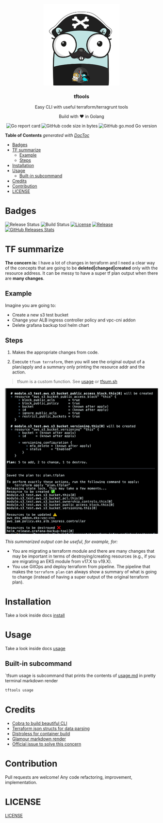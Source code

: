<p align="center" >
    <img src="assets/logo.png" alt="logo" width="250"/>
<h3 align="center">tftools</h3>
<p align="center">Easy CLI with useful terraform/terragrunt tools</p>
<p align="center">Build with ❤ in Golang</p>
</p>

<p align="center" >
    <img alt="Go report card" src="https://goreportcard.com/badge/github.com/containerscrew/tftools">
    <img alt="GitHub code size in bytes" src="https://img.shields.io/github/languages/code-size/containerscrew/tftools">
    <img alt="GitHub go.mod Go version" src="https://img.shields.io/github/go-mod/go-version/containerscrew/tftools">
</p>

<!-- START doctoc generated TOC please keep comment here to allow auto update -->
<!-- DON'T EDIT THIS SECTION, INSTEAD RE-RUN doctoc TO UPDATE -->
**Table of Contents**  *generated with [DocToc](https://github.com/thlorenz/doctoc)*

- [Badges](#badges)
- [TF summarize](#tf-summarize)
  - [Example](#example)
  - [Steps](#steps)
- [Installation](#installation)
- [Usage](#usage)
  - [Built-in subcommand](#built-in-subcommand)
- [Credits](#credits)
- [Contribution](#contribution)
- [LICENSE](#license)

<!-- END doctoc generated TOC please keep comment here to allow auto update -->

# Badges

![Release Status](https://github.com/containerscrew/tftools/actions/workflows/release.yml/badge.svg)
![Build Status](https://github.com/containerscrew/tftools/actions/workflows/build.yml/badge.svg)
[![License](https://img.shields.io/github/license/containerscrew/tftools)](/LICENSE)
[![Release](https://img.shields.io/github/release/containerscrew/tftools)](https://github.com/containerscrew/tftools/releases/latest)
[![GitHub Releases Stats](https://img.shields.io/github/downloads/containerscrew/tftools/total.svg?logo=github)](https://somsubhra.github.io/github-release-stats/?username=containerscrew&repository=tftools)

# TF summarize

**The concern is:** I have a lot of changes in terraform and I need a clear way of the concepts that are going to be **deleted|changed|created** only with the resource address. It can be messy to have a super tf plan output when there are **many changes**.


## Example

Imagine you are going to:

- Create a new s3 test bucket
- Change your ALB ingress controller policy and vpc-cni addon
- Delete grafana backup tool helm chart

## Steps

1. Makes the appropriate changes from code.

2. Execute `tfsum terraform`, then you will see the original output of a plan/apply and a summary only printing the resource addr and the action.

> tfsum is a custom function. See [usage](#usage) or [tfsum.sh](scripts/tfsum.sh)

![tfsum](assets/example.png)

*This summarized output can be useful, for example, for:*

* You are migrating a terraform module and there are many changes that may be important in terms of destroying/creating resources (e.g., if you are migrating an EKS module from v17.X to v19.X).
* You use GitOps and deploy terraform from pipeline. The pipeline that makes the `terraform plan` can always show a summary of what is going to change (instead of having a super output of the original terraform plan).

# Installation

Take a look inside docs [install](./docs/install.md)

# Usage

Take a look inside docs [usage](./docs/usage.md)

## Built-in subcommand

`tfsum usage is subcommand that prints the contents of [usage.md](docs/usage.md) in pretty terminal markdown render

```bash
tftools usage
```

# Credits
- [Cobra to build beautiful CLI](https://cobra.dev/)
- [Terraform json structs for data parsing](https://github.com/hashicorp/terraform-json)
- [Distroless for container build](https://github.com/GoogleContainerTools/distroless)
- [Glamour markdown render](https://github.com/charmbracelet/glamour)
- [Official issue to solve this concern](https://github.com/hashicorp/terraform/issues/10507)

# Contribution

Pull requests are welcome! Any code refactoring, improvement, implementation.

# LICENSE

[LICENSE](./LICENSE)
